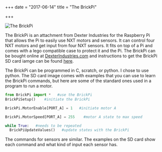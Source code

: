 +++
date = "2017-06-14"
title = "The BrickPi"

+++

![The BrickPi](/blog_imgs/.jpg)

The BrickPi is an attachment from Dexter Industries for the Raspberry Pi that allows the Pi to easily use NXT motors and sensors. It can control four NXT motors and get input from four NXT sensors. It fits on top of a Pi and comes with a lego compatible case to protect it and the Pi. The BrickPi can be bought online at [DexterIndustries.com](https://www.dexterindustries.com/) and instructions to get the BrickPi SD card iamge can be found [here](https://www.dexterindustries.com/howto/install-raspbian-for-robots-image-on-an-sd-card/).

The BrickPi can be programmed in C, scratch, or python. I chose to use python. The SD card image comes with examples that you can use to learn the BrickPi commands, but here are some of the standard ones used in a program to run a motor.

~~~~python
from BrickPi import *   #use the BrickPi
BrickPiSetup()    #initiate the BrickPi

BrickPi.MotorEnable[PORT_A] = 1   #initiate motor A

BrickPi.MotorSpeed[PORT_A] = 255    #motor A state to max speed

while True:   #needs to be repeated
  BrickPiUpdateValues()   #update states with the BrickPi
~~~~

The commands for sensors are similar. The examples on the SD card show each command and what kind of  input each sensor has.
